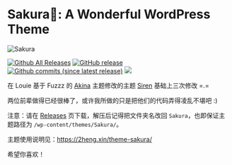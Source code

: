 ﻿Sakura🌸: A Wonderful WordPress Theme
===

![Sakura](https://view.moezx.cc/images/2018/05/26/sakura.png)

[![Github All Releases](https://img.shields.io/github/downloads/mashirozx/Sakura/total.svg?style=flat-square)](https://github.com/mashirozx/Sakura/releases)
[![GitHub release](https://img.shields.io/github/release/mashirozx/Sakura.svg?style=flat-square)](https://github.com/mashirozx/Sakura/releases/latest)
[![Github commits (since latest release)](https://img.shields.io/github/commits-since/mashirozx/Sakura/latest.svg?style=flat-square)](https://github.com/mashirozx/Sakura/commits/)
[![](https://data.jsdelivr.com/v1/package/gh/moezx/cdn/badge)](https://www.jsdelivr.com/package/gh/moezx/cdn)

在 Louie 基于 Fuzzz 的 [Akina](http://www.akina.pw/themeakina) 主题修改的主题 [Siren](https://github.com/louie-senpai/Siren) 基础上三次修改 =.=

两位前辈做得已经很棒了，或许我所做的只是把他们的代码弄得凌乱不堪吧 :)

注意：请在 [Releases](https://github.com/mashirozx/Sakura/releases) 页下载，解压后记得把文件夹名改回 `Sakura`，也即保证主题路径为 `/wp-content/themes/Sakura/`。

主题使用说明见：<https://2heng.xin/theme-sakura/>

希望你喜欢！
